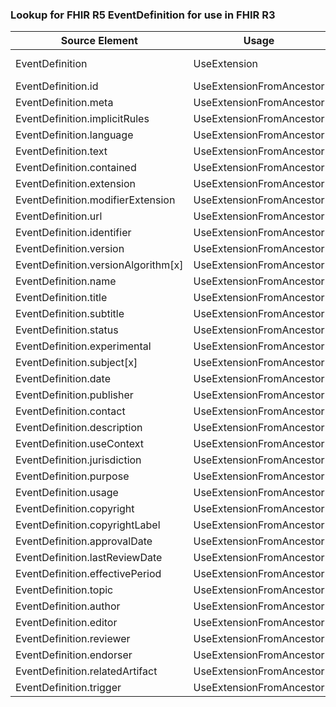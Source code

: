 ### Lookup for FHIR R5 EventDefinition for use in FHIR R3

| Source Element | Usage | Target |
| -------------- | ----- | ------ |
| EventDefinition | UseExtension | http://hl7.org/fhir/5.0/StructureDefinition/extension-EventDefinition |
| EventDefinition.id | UseExtensionFromAncestor | - |
| EventDefinition.meta | UseExtensionFromAncestor | - |
| EventDefinition.implicitRules | UseExtensionFromAncestor | - |
| EventDefinition.language | UseExtensionFromAncestor | - |
| EventDefinition.text | UseExtensionFromAncestor | - |
| EventDefinition.contained | UseExtensionFromAncestor | - |
| EventDefinition.extension | UseExtensionFromAncestor | - |
| EventDefinition.modifierExtension | UseExtensionFromAncestor | - |
| EventDefinition.url | UseExtensionFromAncestor | - |
| EventDefinition.identifier | UseExtensionFromAncestor | - |
| EventDefinition.version | UseExtensionFromAncestor | - |
| EventDefinition.versionAlgorithm[x] | UseExtensionFromAncestor | - |
| EventDefinition.name | UseExtensionFromAncestor | - |
| EventDefinition.title | UseExtensionFromAncestor | - |
| EventDefinition.subtitle | UseExtensionFromAncestor | - |
| EventDefinition.status | UseExtensionFromAncestor | - |
| EventDefinition.experimental | UseExtensionFromAncestor | - |
| EventDefinition.subject[x] | UseExtensionFromAncestor | - |
| EventDefinition.date | UseExtensionFromAncestor | - |
| EventDefinition.publisher | UseExtensionFromAncestor | - |
| EventDefinition.contact | UseExtensionFromAncestor | - |
| EventDefinition.description | UseExtensionFromAncestor | - |
| EventDefinition.useContext | UseExtensionFromAncestor | - |
| EventDefinition.jurisdiction | UseExtensionFromAncestor | - |
| EventDefinition.purpose | UseExtensionFromAncestor | - |
| EventDefinition.usage | UseExtensionFromAncestor | - |
| EventDefinition.copyright | UseExtensionFromAncestor | - |
| EventDefinition.copyrightLabel | UseExtensionFromAncestor | - |
| EventDefinition.approvalDate | UseExtensionFromAncestor | - |
| EventDefinition.lastReviewDate | UseExtensionFromAncestor | - |
| EventDefinition.effectivePeriod | UseExtensionFromAncestor | - |
| EventDefinition.topic | UseExtensionFromAncestor | - |
| EventDefinition.author | UseExtensionFromAncestor | - |
| EventDefinition.editor | UseExtensionFromAncestor | - |
| EventDefinition.reviewer | UseExtensionFromAncestor | - |
| EventDefinition.endorser | UseExtensionFromAncestor | - |
| EventDefinition.relatedArtifact | UseExtensionFromAncestor | - |
| EventDefinition.trigger | UseExtensionFromAncestor | - |
